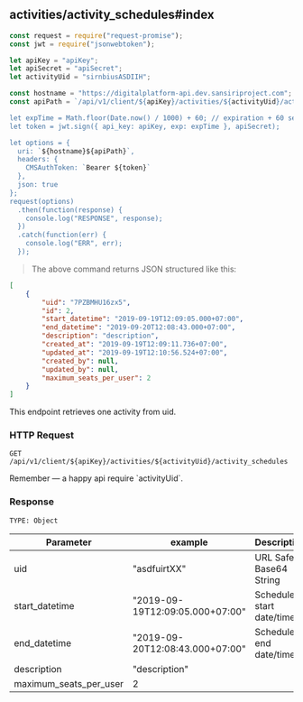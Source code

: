 ## activities/activity_schedules#index

```javascript
const request = require("request-promise");
const jwt = require("jsonwebtoken");

let apiKey = "apiKey";
let apiSecret = "apiSecret";
let activityUid = "sirnbiusASDIIH";

const hostname = "https://digitalplatform-api.dev.sansiriproject.com";
const apiPath = `/api/v1/client/${apiKey}/activities/${activityUid}/activity_schedules;

let expTime = Math.floor(Date.now() / 1000) + 60; // expiration + 60 seconds
let token = jwt.sign({ api_key: apiKey, exp: expTime }, apiSecret);

let options = {
  uri: `${hostname}${apiPath}`,
  headers: {
    CMSAuthToken: `Bearer ${token}`
  },
  json: true
};
request(options)
  .then(function(response) {
    console.log("RESPONSE", response);
  })
  .catch(function(err) {
    console.log("ERR", err);
  });
```

> The above command returns JSON structured like this:

```json
[
    {
        "uid": "7PZBMHU16zx5",
        "id": 2,
        "start_datetime": "2019-09-19T12:09:05.000+07:00",
        "end_datetime": "2019-09-20T12:08:43.000+07:00",
        "description": "description",
        "created_at": "2019-09-19T12:09:11.736+07:00",
        "updated_at": "2019-09-19T12:10:56.524+07:00",
        "created_by": null,
        "updated_by": null,
        "maximum_seats_per_user": 2
    }
]
```

This endpoint retrieves one activity from uid.

### HTTP Request

`GET /api/v1/client/${apiKey}/activities/${activityUid}/activity_schedules`

<aside class="notice">
Remember — a happy api require `activityUid`.
</aside>

### Response

`TYPE: Object`

| Parameter          | example      | Description                       |
| ------------------ | ------------ | --------------------------------- |
| uid                | "asdfuirtXX" | URL Safe Base64 String            |   
| start_datetime | "2019-09-19T12:09:05.000+07:00"  | Schedule start date/time |
| end_datetime | "2019-09-20T12:08:43.000+07:00"  | Schedule end date/time |
| description        |  "description" |                   |
| maximum_seats_per_user          | 2 |                   |
